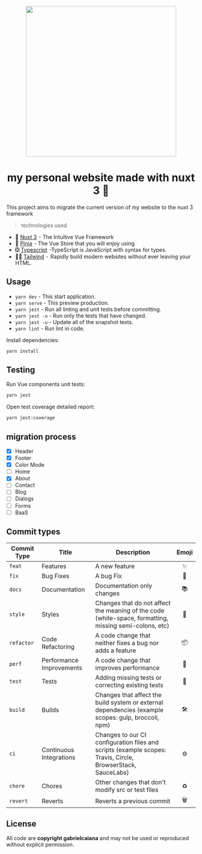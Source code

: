 <p align="center">
  <img width="400" src="https://res.cloudinary.com/nuxt/image/upload/v1650870623/nuxt3-rc-social_z6qh3m.png"/>
</p>

<h1 align="center">my personal website made with nuxt 3 🚧 </h1>

This project aims to migrate the current version of my website to the nuxt 3 framework

> technologies used

- 💚 [Nuxt 3](https://vuejs.org/)  - The Intuitive Vue Framework
- 🍍 [Pinia](https://pinia.vuejs.org/)  - The Vue Store that you will enjoy using
- ❎ [Typescript](https://www.typescriptlang.org/)  -TypeScript is JavaScript with syntax for types.
- 🐻‍❄️ [Tailwind](https://tailwindcss.com/)  -  Rapidly build modern websites without ever leaving your HTML.

## Usage

- `yarn dev` - This start application.
- `yarn serve` - This preview production.
- `yarn jest` - Run all linting and unit tests before committing.
- `yarn jest -o` - Run only the tests that have changed.
- `yarn jest -u` - Update all of the snapshot tests.
- `yarn lint` - Run lint in code.

Install dependencies:

```sh
yarn install
```

## Testing

Run Vue components unit tests:

```sh
yarn jest
```

Open test coverage detailed report:

```sh
yarn jest:coverage
```

## migration process

- [x] Header
- [x] Footer
- [x] Color Mode
- [ ] Home
- [x] About
- [ ] Contact
- [ ] Blog
- [ ] Dialogs
- [ ] Forms
- [ ] BaaS

## Commit types

| Commit Type | Title                    | Description                                                                                                 | Emoji |
| ----------- | ------------------------ | ----------------------------------------------------------------------------------------------------------- | :---: |
| `feat`      | Features                 | A new feature                                                                                               |  ✨   |
| `fix`       | Bug Fixes                | A bug Fix                                                                                                   |  🐛   |
| `docs`      | Documentation            | Documentation only changes                                                                                  |  📚   |
| `style`     | Styles                   | Changes that do not affect the meaning of the code (white-space, formatting, missing semi-colons, etc)      |  💎   |
| `refactor`  | Code Refactoring         | A code change that neither fixes a bug nor adds a feature                                                   |  📦   |
| `perf`      | Performance Improvements | A code change that improves performance                                                                     |  🚀   |
| `test`      | Tests                    | Adding missing tests or correcting existing tests                                                           |  🚨   |
| `build`     | Builds                   | Changes that affect the build system or external dependencies (example scopes: gulp, broccoli, npm)         |   🛠   |
| `ci`        | Continuous Integrations  | Changes to our CI configuration files and scripts (example scopes: Travis, Circle, BrowserStack, SauceLabs) |  ⚙️   |
| `chore`     | Chores                   | Other changes that don't modify src or test files                                                           |  ♻️   |
| `revert`    | Reverts                  | Reverts a previous commit                                                                                   |   🗑   |

## License

All code are **copyright gabrielcaiana** and may not be used or reproduced without explicit permission.

